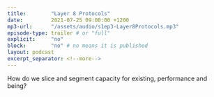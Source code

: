 ```yaml
---
title:        "Layer 8 Protocols"
date:         2021-07-25 09:00:00 +1200
mp3-url:      "/assets/audio/s1ep3-Layer8Protocols.mp3"
episode-type: trailer # or "full"
explicit:     "no"
block:        "no" # no means it is published
layout: podcast
excerpt_separator: <!--more-->
---
```

<!--more-->

How do we slice and segment capacity for existing, performance and being?